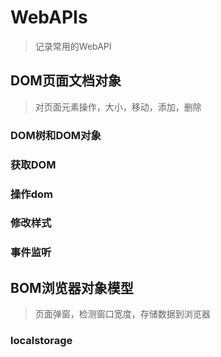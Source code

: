 # WebAPIs

> 记录常用的WebAPI

## DOM页面文档对象

> 对页面元素操作，大小，移动，添加，删除

### DOM树和DOM对象

### 获取DOM

### 操作dom

### 修改样式

### 事件监听

## BOM浏览器对象模型

> 页面弹窗，检测窗口宽度，存储数据到浏览器

### localstorage


